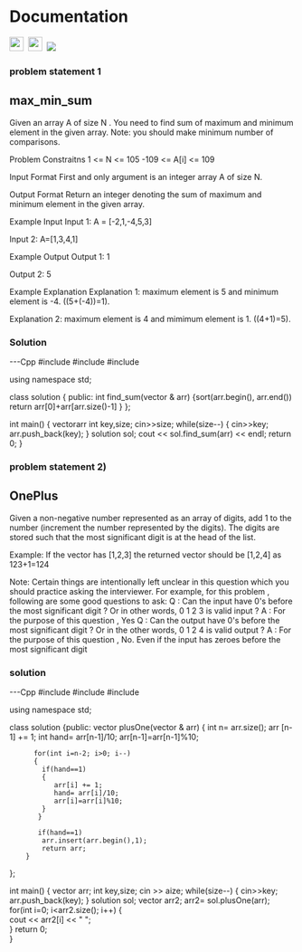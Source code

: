 # Documentation

<a><img src="https://img.shields.io/badge/-Google-orange" height="25px">&nbsp;&nbsp;<img src="https://img.shields.io/badge/-Microsoft-blue" height="25">&nbsp;&nbsp;<img src="https://img.shields.io/badge/-Cpp-red"></a> 

### problem statement 1
## max_min_sum

Given an array A of size N . You need to find sum of maximum and minimum element in the given array.
Note: you should make minimum number of comparisons.

Problem Constraitns
1 <= N <= 105
-109 <= A[i] <= 109

Input Format
First and only argument is an integer array A of size N.

Output Format
Return an integer denoting the sum of maximum and minimum element in the given array.

Example Input
Input 1:
A = [-2,1,-4,5,3]

Input 2:
A=[1,3,4,1]

Example Output 
Output 1:
1

Output 2:
5

Example Explanation
Explanation 1:
maximum element is 5 and minimum element is -4. ((5+(-4))=1).

Explanation 2:
maximum element is 4 and mimimum element is 1. ((4+1)=5).


### Solution

---Cpp
#include<iostream>
#include<vector>
#include<algorithm>
  
using namespace std;

class solution
{
public:
     int find_sum(vector <int>& arr)
       {sort(arr.begin(), arr.end())
        return arr[0]+arr[arr.size()-1]
       }
 };
 
 int main()
{
    vector<int>arr
    int key,size;
    cin>>size;
    while(size--)
    { cin>>key;
      arr.push_back(key);
    }
    solution sol;
    cout << sol.find_sum(arr) << endl;
    return 0;
}  
  
  
  
### problem statement 2)
## OnePlus

Given a non-negative number represented as an array of digits, 
add 1 to the number (increment the number represented by the digits).
The digits are stored such that the most significant digit is at the head of the list.

Example:
If the vector has [1,2,3]
the returned vector should be [1,2,4]
as 123+1=124

Note: Certain things are intentionally left unclear in this question which you should practice asking the interviewer.
For example, for this problem , following are some good questions to ask:
Q : Can the input have 0's before the most significant digit ? Or in other words, 0 1 2 3 is valid input ?
A : For the purpose of this question , Yes
Q : Can the output have 0's before the most significant digit ? Or in the other words, 0 1 2 4 is valid output ?
A : For the purpose of this question , No. Even if the input has zeroes before the most significant digit 

      
 ### solution 
 
 ---Cpp
 #include<iostream>
 #include<vector>
 #include<algorithm>
  
 using namespace std;
 
 class solution
 {public:
        vector <int> plusOne(vector <int>& arr)
       {
          int n= arr.size();
          arr [n-1] += 1;
          int hand= arr[n-1]/10;
          arr[n-1]=arr[n-1]%10;
          
          for(int i=n-2; i>0; i--)
          { 
            if(hand==1)
            {
               arr[i] += 1;
               hand= arr[i]/10;
               arr[i]=arr[i]%10;
            }  
           }
           
           if(hand==1)
            arr.insert(arr.begin(),1);
            return arr;
        }
  };
  
  int main()
  {  vector <int> arr;
     int key,size;
     cin >> aize;
     while(size--)
     {  cin>>key;
        arr.push_back(key);
     }
     solution sol;
     vector <int> arr2;
     arr2= sol.plusOne(arr);
     for(int i=0; i<arr2.size(); i++)
     {  
           cout << arr2[i]  << " ";                   
     }
     return 0;                          
  }  

